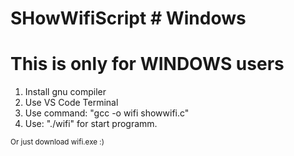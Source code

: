 # SHowWifiScript # Windows
<h1 color="red">This is only for <b>WINDOWS</b> users</h1>

<ol>
  <li>Install gnu compiler</li>
  <li>Use VS Code Terminal</li>
  <li>Use command: "gcc -o wifi showwifi.c"</li>
  <li>Use: "./wifi" for start programm.</li>
</ol>


<sup>Or just download wifi.exe :)</sup>
